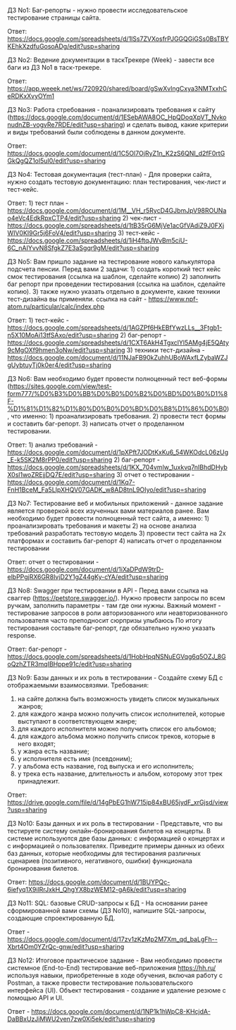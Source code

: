 ДЗ No1: Баг-репорты - нужно провести исследовательское тестирование страницы сайта.

Ответ: https://docs.google.com/spreadsheets/d/1lSs7ZVXosfrPJGGQGiGSs0BsTBYKEhkXzdfuGosoADg/edit?usp=sharing


ДЗ No2: Ведение документации в таскТрекере (Week) - завести все баги из ДЗ No1 в таск-трекере.

Ответ: https://app.weeek.net/ws/720920/shared/board/gSwXvlngCxya3NMTxxhCeRDKxXvyOYm1


ДЗ No3: Работа стребования - поанализировать требования к сайту (https://docs.google.com/document/d/1ESebAWA8OC_HpQDoqXpVT_NvkonudnZB-vogvRe7RDE/edit?usp=sharing) и сделать вывод, какие критерии и виды требований были соблюдены в данном документе.

Ответ: https://docs.google.com/document/d/1C5Ol7OjRyZ1n_K2zS6QNI_d2fF0rtGGkQgQZ1ol5uI0/edit?usp=sharing


ДЗ No4: Тестовая документация (тест-план) - Для проверки сайта, нужно создать тестовую документацию: план тестирования, чек-лист и тест-кейс.

Ответ: 1) тест план - https://docs.google.com/document/d/1M__VH_r5RycD4GJbmJpV98ROUNao4eVc4EdkRpxCTP4/edit?usp=sharing
       2) чек-лист - https://docs.google.com/spreadsheets/d/1tB35rG6MjVe1acGfVAdiZ9J0FXjWIV0KI9Gr5j6FoV4/edit?usp=sharing
       3) тест-кейс - https://docs.google.com/spreadsheets/d/1iH4ftqJWvBm5ciU-6C_nAIYvvN8SfgkZ7E3aSgqr9gM/edit?usp=sharing


ДЗ No5: Вам пришло задание на тестирование нового калькулятора подсчета пенсии. Перед вами 2 задачи:
        1) создать короткий тест кейс смок тестирования (ссылка на шаблон, сделайте копию)
        2) заполнить баг репорт при проведении тестирования (ссылка на шаблон, сделайте копию). 
        3) также нужно указать отдельно в документе, какие техники тест-дизайна вы применяли.
        ссылка на сайт - https://www.npf-atom.ru/particular/calc/index.php 

Ответ:  1) тест-кейс - https://docs.google.com/spreadsheets/d/1AGZPf6HkEBfYwzLLs__3Ftgb1-n5X10MoAi13tfSAxo/edit?usp=sharing
        2) баг-репорт - https://docs.google.com/spreadsheets/d/1CXT6AkH4TgxclYl5AMg4jE5QAty9cMgOXf9hmen3oNw/edit?usp=sharing
        3) техники тест-дизайна - https://docs.google.com/document/d/11NJaFB90kZuhhUBoWAxfLZybaWZJgUybtuyTj0k0er4/edit?usp=sharing


ДЗ No6: Вам необходимо будет провести полноценный тест веб-формы (https://sites.google.com/view/test-form777/%D0%B3%D0%BB%D0%B0%D0%B2%D0%BD%D0%B0%D1%8F-%D1%81%D1%82%D1%80%D0%B0%D0%BD%D0%B8%D1%86%D0%B0), что именно:
         1) проанализировать требования.
         2) провести тест формы и составить баг-репорт.
         3) написать отчет о проделанном тестировании.

Ответ: 1) анализ требований - https://docs.google.com/document/d/1pXPft7JODtKxKu6_54WKOdcL06zUg_E-k5SK2M8rPP0/edit?usp=sharing
       2) баг-репорт - https://docs.google.com/spreadsheets/d/1KX_704vmlw_1uxkvq7nIBhdDHybX0sl1woZREjjDQ7E/edit?usp=sharing
       3) отчет о тестировании - https://docs.google.com/document/d/1Kq7-FnH1BceM_Fa5LIpXHQV07GADK_w8AD8tnL9OIyo/edit?usp=sharing


ДЗ No7: Тестирование веб и мобильных приложений - данное задание является проверкой всех изученных вами материалов ранее. Вам необходимо будет провести полноценный тест сайта, а именно:
        1) проанализировать требования и макеты
        2) на основе анализа требований разработать тестовую модель
        3) провести тест сайта на 2х платформах и составить баг-репорт
        4) написать отчет о проделанном тестировании

Ответ: отчет о тестировании - https://docs.google.com/document/d/1iXaDPdW9trD-elbPPgjRX6GR8IvjD2Y1gZ44gKy-cYA/edit?usp=sharing


ДЗ No8: Swagger при тестировании в API - Перед вами ссылка на сваггер (https://petstore.swagger.io/). Нужно провести запросы по всем ручкам, заполнить параметры - там где они нужны. Важный момент - тестирование запросов в роли авторизованного или неавторизованного пользователя часто преподносит сюрпризы улыбаюсь По итогу тестирования составьте баг-репорт, где обязательно нужно указать response.

Ответ: баг-репорт - https://docs.google.com/spreadsheets/d/1HobHpqNSNuEGVqg6q5OZJ_8GoQzhZTR3mqIBHppe91c/edit?usp=sharing


ДЗ No9: Базы данных и их роль в тестировании - Создайте схему БД с отображаемыми взаимосвязями. Требования:
1) на сайте должна быть возможность увидеть список музыкальных жанров;
2) для каждого жанра можно получить список исполнителей, которые выступают в соответствующем жанре;
3) для каждого исполнителя можно получить список его альбомов;
4) для каждого альбома можно получить список треков, которые в него входят;
5) у жанра есть название;
6) у исполнителя есть имя (псевдоним);
7) у альбома есть название, год выпуска и его исполнитель;
8) у трека есть название, длительность и альбом, которому этот трек принадлежит.

Ответ: https://drive.google.com/file/d/14gPbEG1hW715ip84xBU65jydF_xrGjsd/view?usp=sharing


ДЗ No10: Базы данных и их роль в тестировании - Представьте, что вы тестируете систему онлайн-бронирования билетов на концерты. В системе используются две базы данных: с информацией о концертах и с информацией о пользователях. Приведите примеры данных из обеих баз данных, которые необходимы для тестирования различных сценариев (позитивного, негативного, ошибки) функционала бронирования билетов.

Ответ: https://docs.google.com/document/d/1BUYPQc-6iefyq1X9ilRrJxkH_QhgYX8bzWEM12-gA6k/edit?usp=sharing


ДЗ No11: SQL: базовые CRUD-запросы к БД - На основании ранее сформированной вами схемы (ДЗ No10), напишите SQL-запросы, создающие спроектированную БД.

Ответ - https://docs.google.com/document/d/17zv1zKzMp2M7Xm_qd_baLgFh--Xbrt4Om0YZrQc-gnw/edit?usp=sharing


ДЗ No12: Итоговое практическое задание - Вам необходимо провести системное (End-to-End) тестирование веб-приложения https://hh.ru/ используя навыки, приобретенные в ходе обучения, включая работу с Postman, а 
также провести тестирование пользовательского интерфейса (UI). Объект тестирования - создание и удаление резюме с помощью API и UI.

Ответ - https://docs.google.com/document/d/1NP1k1hWpC8-KHcjdA-DaBBxUzJiMWU2ven7zw0Xi5ek/edit?usp=sharing
